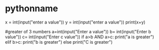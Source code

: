 # pythonname
x = int(input("enter a value"))
y = int(input("enter a value"))
print(x+y)

#greater of 3 numbers
a=int(input("Enter a value"))
b= int(input("Enter b value"))
c= int(input("Enter c value"))
if a>b AND a>c:
  print("a is greater")
 elif b>c:
  print("b is greater")
 else 
  print("C is greater")
